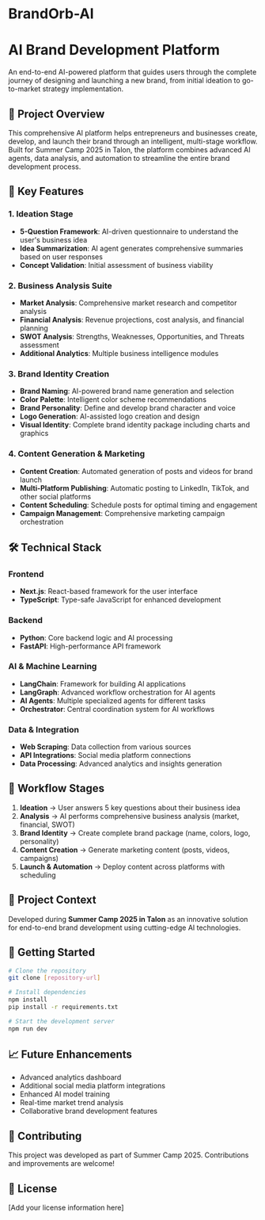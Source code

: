﻿# BrandOrb-AI
# AI Brand Development Platform

An end-to-end AI-powered platform that guides users through the complete journey of designing and launching a new brand, from initial ideation to go-to-market strategy implementation.

## 🚀 Project Overview

This comprehensive AI platform helps entrepreneurs and businesses create, develop, and launch their brand through an intelligent, multi-stage workflow. Built for Summer Camp 2025 in Talon, the platform combines advanced AI agents, data analysis, and automation to streamline the entire brand development process.

## 🎯 Key Features

### 1. Ideation Stage
- **5-Question Framework**: AI-driven questionnaire to understand the user's business idea
- **Idea Summarization**: AI agent generates comprehensive summaries based on user responses
- **Concept Validation**: Initial assessment of business viability

### 2. Business Analysis Suite
- **Market Analysis**: Comprehensive market research and competitor analysis
- **Financial Analysis**: Revenue projections, cost analysis, and financial planning
- **SWOT Analysis**: Strengths, Weaknesses, Opportunities, and Threats assessment
- **Additional Analytics**: Multiple business intelligence modules

### 3. Brand Identity Creation
- **Brand Naming**: AI-powered brand name generation and selection
- **Color Palette**: Intelligent color scheme recommendations
- **Brand Personality**: Define and develop brand character and voice
- **Logo Generation**: AI-assisted logo creation and design
- **Visual Identity**: Complete brand identity package including charts and graphics

### 4. Content Generation & Marketing
- **Content Creation**: Automated generation of posts and videos for brand launch
- **Multi-Platform Publishing**: Automatic posting to LinkedIn, TikTok, and other social platforms
- **Content Scheduling**: Schedule posts for optimal timing and engagement
- **Campaign Management**: Comprehensive marketing campaign orchestration

## 🛠️ Technical Stack

### Frontend
- **Next.js**: React-based framework for the user interface
- **TypeScript**: Type-safe JavaScript for enhanced development

### Backend
- **Python**: Core backend logic and AI processing
- **FastAPI**: High-performance API framework

### AI & Machine Learning
- **LangChain**: Framework for building AI applications
- **LangGraph**: Advanced workflow orchestration for AI agents
- **AI Agents**: Multiple specialized agents for different tasks
- **Orchestrator**: Central coordination system for AI workflows

### Data & Integration
- **Web Scraping**: Data collection from various sources
- **API Integrations**: Social media platform connections
- **Data Processing**: Advanced analytics and insights generation

## 🔄 Workflow Stages

1. **Ideation** → User answers 5 key questions about their business idea
2. **Analysis** → AI performs comprehensive business analysis (market, financial, SWOT)
3. **Brand Identity** → Create complete brand package (name, colors, logo, personality)
4. **Content Creation** → Generate marketing content (posts, videos, campaigns)
5. **Launch & Automation** → Deploy content across platforms with scheduling

## 🎪 Project Context

Developed during **Summer Camp 2025 in Talon** as an innovative solution for end-to-end brand development using cutting-edge AI technologies.

## 🚀 Getting Started

```bash
# Clone the repository
git clone [repository-url]

# Install dependencies
npm install
pip install -r requirements.txt

# Start the development server
npm run dev
```

## 📈 Future Enhancements

- Advanced analytics dashboard
- Additional social media platform integrations
- Enhanced AI model training
- Real-time market trend analysis
- Collaborative brand development features

## 🤝 Contributing

This project was developed as part of Summer Camp 2025. Contributions and improvements are welcome!

## 📄 License

[Add your license information here]


